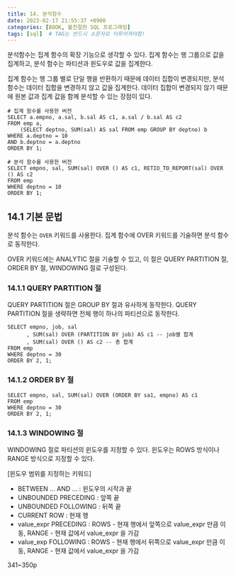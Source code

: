 ```yaml
---
title: 14. 분석함수
date: 2023-02-17 21:55:37 +0900
categories: [BOOK, 불친절한 SQL 프로그래밍]
tags: [sql]  # TAG는 반드시 소문자로 이루어져야함!
---
```


분석함수는 집계 함수의 확장 기능으로 생각할 수 있다. 집계 함수는 행 그룹으로 값을 집계하고, 분석 함수는 파티션과 윈도우로 값을 집계한다.

집계 함수는 행 그룹 별로 단일 행을 반환하기 때문에 데이터 집합이 변경되지만, 분석 함수는 데이터 집합을 변경하지 않고 값을 집계한다. 데이터 집합이 변경되지 않기 때문에 원본 값과 집계 값을 함께 분석할 수 있는 장점이 있다.

```
# 집계 함수를 사용한 버전
SELECT a.empno, a.sal, b.sal AS c1, a.sal / b.sal AS c2
FROM emp a,
    (SELECT deptno, SUM(sal) AS sal FROM emp GROUP BY deptno) b
WHERE a.deptno = 10
AND b.deptno = a.deptno
ORDER BY 1;

# 분석 함수를 사용한 버전
SELECT empno, sal, SUM(sal) OVER () AS c1, RETIO_TO_REPORT(sal) OVER () AS c2
FROM emp
WHERE deptno = 10
ORDER BY 1;
```

## 14.1 기본 문법
분석 함수는 `OVER` 키워드를 사용한다. 집계 함수에 OVER 키워드를 기술하면 분석 함수로 동작한다.

OVER 키워드에는 ANALYTIC 절을 기술할 수 있고, 이 절은 QUERY PARTITION 절, ORDER BY 절, WINDOWING 절로 구성된다.

### 14.1.1 QUERY PARTITION 절
QUERY PARTITION 절은 GROUP BY 절과 유사하게 동작한다. QUERY PARTITION 절을 생략하면 전체 행이 하나의 파티션으로 동작한다.

```
SELECT empno, job, sal
      , SUM(sal) OVER (PARTITION BY job) AS c1 -- job별 합계
      , SUM(sal) OVER () AS c2 -- 총 합계
FROM emp
WHERE deptno = 30
ORDER BY 2, 1;
```

### 14.1.2 ORDER BY 절
```
SELECT empno, sal, SUM(sal) OVER (ORDER BY sa1, empno) AS c1
FROM emp
WHERE deptno = 30
ORDER BY 2, 1;
```

### 14.1.3 WINDOWING 절
WINDOWING 절로 파티션의 윈도우를 지정할 수 있다. 윈도우는 ROWS 방식이나 RANGE 방식으로 지정할 수 있다.

[윈도우 범위를 지정하는 키워드]
* BETWEEN ... AND ... : 윈도우의 시작과 끝
* UNBOUNDED PRECEDING : 앞쪽 끝
* UNBOUNDED FOLLOWING : 뒤쪽 끝
* CURRENT ROW : 현재 행
* value_expr PRECEDING : ROWS - 현재 행에서 앞쪽으로 value_expr 만큼 이동, RANGE - 현재 값에서 value_expr 을 가감
* value_exp FOLLOWING : ROWS - 현재 행에서 뒤쪽으로 value_expr 만큼 이동, RANGE - 현재 값에서 value_expr 을 가감

341~350p
